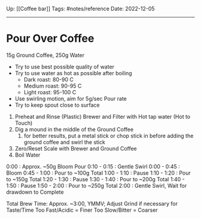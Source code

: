Up: [[Coffee bar]]
Tags: #notes/reference
Date: 2022-12-05
___
# Pour Over Coffee

15g Ground Coffee, 250g Water

- Try to use best possible quality of water
- Try to use water as hot as possible after boiling
	- Dark roast: 80-90 C
	- Medium roast: 90-95 C
	- Light roast: 95-100 C
- Use swirling motion, aim for 5g/sec Pour rate
- Try to keep spout close to surface

1. Preheat and Rinse (Plastic) Brewer and Filter with Hot tap water (Hot to Touch)
2. Dig a mound in the middle of the Ground Coffee
	1. for better results, put a metal stick or chop stick in before adding the ground coffee and swirl the stick 
3. Zero/Reset Scale with Brewer and Ground Coffee
4. Boil Water

0:00 : Approx. ~50g Bloom Pour
0:10 - 0:15 : Gentle Swirl
0:00 - 0:45 : Bloom
0:45 - 1:00 : Pour to ~100g Total
1:00 - 1:10 : Pause
1:10 - 1:20 : Pour to ~150g Total
1:20 - 1:30 : Pause
1:30 - 1:40 : Pour to ~200g Total
1:40 - 1:50 : Pause
1:50 - 2:00 : Pour to ~250g Total
2:00 : Gentle Swirl, Wait for drawdown to Complete

Total Brew Time: Approx. ~3:00, YMMV; Adjust Grind if necessary for Taste/Time
Too Fast/Acidic = Finer
Too Slow/Bitter = Coarser


